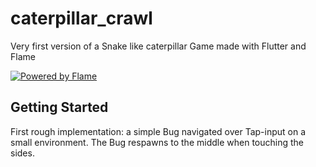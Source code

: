 # caterpillar_crawl

Very first version of a Snake like caterpillar Game made with Flutter and Flame

[![Powered by Flame](https://img.shields.io/badge/Powered%20by-%F0%9F%94%A5-orange.svg)](https://flame-engine.org)


## Getting Started

First rough implementation: a simple Bug navigated over Tap-input on a small environment. The Bug respawns to the middle when touching the sides.
